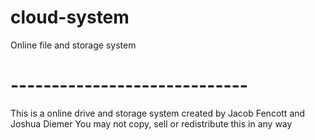 # cloud-system
Online file and storage system

# ----------------------------- #

This is a online drive and storage system created by Jacob Fencott and Joshua Diemer
You may not copy, sell or redistribute this in any way
